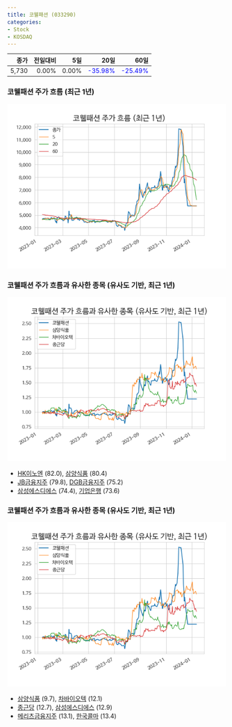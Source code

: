 ```yaml
---
title: 코웰패션 (033290)
categories:
- Stock
- KOSDAQ
---
```


|종가|전일대비|5일|20일|60일|
|---:|-------:|--:|---:|---:|
|5,730|0.00%|0.00%|<span style="color: blue">-35.98%</span>|<span style="color: blue">-25.49%</span>|

<!-- more -->
### 코웰패션 주가 흐름 (최근 1년)
![033290](/assets/images/stock/033290.png)


### 코웰패션 주가 흐름과 유사한 종목 (유사도 기반, 최근 1년)
![033290](/assets/images/stock/033290_sim.png)

- [HK이노엔](/195940/) (82.0), [삼양식품](/003230/) (80.4)
- [JB금융지주](/175330/) (79.8), [DGB금융지주](/139130/) (75.2)
- [삼성에스디에스](/018260/) (74.4), [기업은행](/024110/) (73.6)


### 코웰패션 주가 흐름과 유사한 종목 (유사도 기반, 최근 1년)
![033290](/assets/images/stock/033290_sim.png)

- [삼양식품](/003230/) (9.7), [차바이오텍](/085660/) (12.1)
- [종근당](/185750/) (12.7), [삼성에스디에스](/018260/) (12.9)
- [메리츠금융지주](/138040/) (13.1), [한국콜마](/161890/) (13.4)